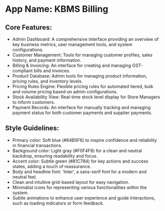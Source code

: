 # **App Name**: KBMS Billing

## Core Features:

- Admin Dashboard: A comprehensive interface providing an overview of key business metrics, user management tools, and system configurations.
- Customer Management: Tools for managing customer profiles, sales history, and payment information.
- Billing & Invoicing: An interface for creating and managing GST-compliant bills and invoices.
- Product Database: Admin tools for managing product information, pricing rules, and inventory levels.
- Pricing Rules Engine: Flexible pricing rules for automated tiered, bulk and volume pricing based on admin configurations.
- Stock Availability View: Real-time stock level display for Store Managers to inform customers.
- Payment Records: An interface for manually tracking and managing payment status for both customer payments and supplier payments.

## Style Guidelines:

- Primary color: Soft blue (#64B5F6) to inspire confidence and reliability in financial transactions.
- Background color: Light gray (#F0F4F8) for a clean and neutral backdrop, ensuring readability and focus.
- Accent color: Subtle green (#81C784) for key actions and success states, adding a touch of reassurance.
- Body and headline font: 'Inter', a sans-serif font for a modern and neutral feel.
- Clean and intuitive grid-based layout for easy navigation.
- Minimalist icons for representing various functionalities within the system.
- Subtle animations to enhance user experience and guide interactions, such as loading indicators or form feedback.